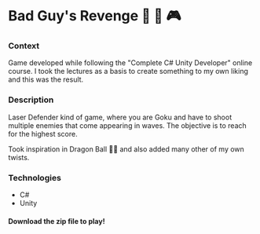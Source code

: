 # Bad Guy's Revenge :dragon: :basketball: :video_game:

### Context
Game developed while following the "Complete C# Unity Developer" online course. I took the lectures as a basis to create something to my own liking and this was the result.

### Description
Laser Defender kind of game, where you are Goku and have to shoot multiple enemies that come appearing in waves.
The objective is to reach for the highest score.

Took inspiration in Dragon Ball :dragon::basketball: and also added many other of my own twists.

### Technologies
* C#
* Unity

#### Download the zip file to play!

